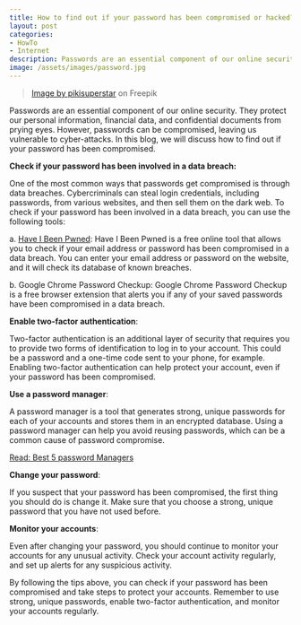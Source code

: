 ```yaml
---
title: How to find out if your password has been compromised or hacked?
layout: post
categories:
- HowTo
- Internet
description: Passwords are an essential component of our online security. They protect
image: /assets/images/password.jpg
---
```


> <a href="https://www.freepik.com/free-vector/plagiarism-concept-with-thief_10753002.htm?query=hacker hacking">Image by pikisuperstar</a> on Freepik

Passwords are an essential component of our online security. They protect our personal information, financial data, and confidential documents from prying eyes. However, passwords can be compromised, leaving us vulnerable to cyber-attacks. In this blog, we will discuss how to find out if your password has been compromised.

**Check if your password has been involved in a data breach:**

One of the most common ways that passwords get compromised is through data breaches. Cybercriminals can steal login credentials, including passwords, from various websites, and then sell them on the dark web. To check if your password has been involved in a data breach, you can use the following tools:

a. [Have I Been Pwned](https://haveibeenpwned.com): Have I Been Pwned is a free online tool that allows you to check if your email address or password has been compromised in a data breach. You can enter your email address or password on the website, and it will check its database of known breaches.

b. Google Chrome Password Checkup: Google Chrome Password Checkup is a free browser extension that alerts you if any of your saved passwords have been compromised in a data breach.

**Enable two-factor authentication**:

Two-factor authentication is an additional layer of security that requires you to provide two forms of identification to log in to your account. This could be a password and a one-time code sent to your phone, for example. Enabling two-factor authentication can help protect your account, even if your password has been compromised.

**Use a password manager**:

A password manager is a tool that generates strong, unique passwords for each of your accounts and stores them in an encrypted database. Using a password manager can help you avoid reusing passwords, which can be a common cause of password compromise.

[Read: Best 5 password Managers](https://techedition.net/best-5-password-managers/)

**Change your password**:

If you suspect that your password has been compromised, the first thing you should do is change it. Make sure that you choose a strong, unique password that you have not used before.

**Monitor your accounts**:

Even after changing your password, you should continue to monitor your accounts for any unusual activity. Check your account activity regularly, and set up alerts for any suspicious activity.

By following the tips above, you can check if your password has been compromised and take steps to protect your accounts. Remember to use strong, unique passwords, enable two-factor authentication, and monitor your accounts regularly.

